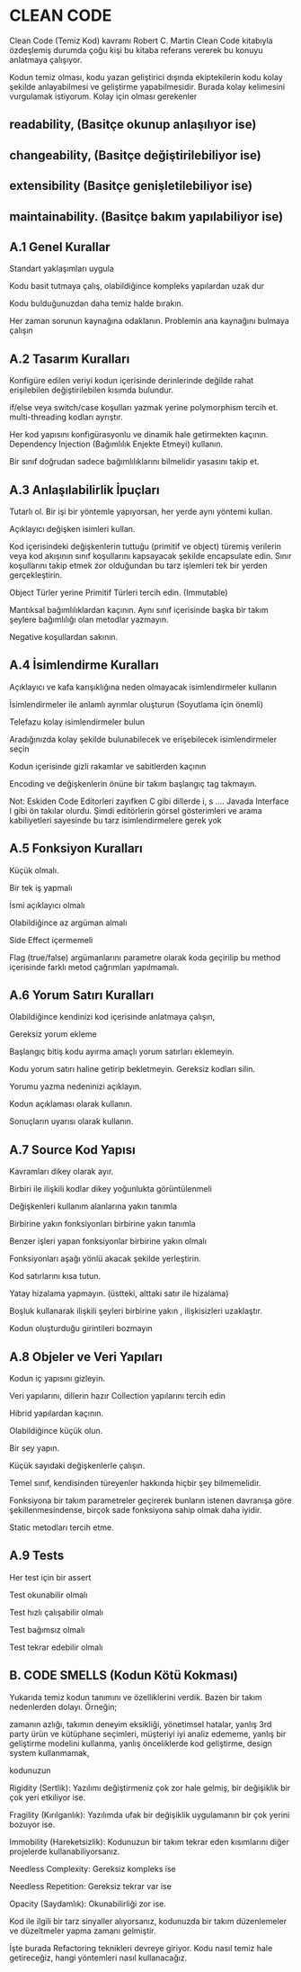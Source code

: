 # CLEAN CODE 

Clean Code (Temiz Kod) kavramı Robert C. Martin Clean Code kitabıyla özdeşlemiş durumda çoğu kişi bu kitaba referans vererek bu konuyu anlatmaya çalışıyor. 

Kodun temiz olması, kodu yazan geliştirici dışında ekiptekilerin kodu kolay şekilde anlayabilmesi ve geliştirme yapabilmesidir. Burada kolay kelimesini vurgulamak istiyorum. Kolay için olması gerekenler

## readability, (Basitçe okunup anlaşılıyor ise)
## changeability, (Basitçe değiştirilebiliyor ise)
## extensibility (Basitçe genişletilebiliyor ise)
## maintainability. (Basitçe bakım yapılabiliyor ise)

## A.1 Genel Kurallar

Standart yaklaşımları uygula

Kodu basit tutmaya çalış, olabildiğince kompleks yapılardan uzak dur

Kodu bulduğunuzdan daha temiz halde bırakın.

Her zaman sorunun kaynağına odaklanın. Problemin ana kaynağını bulmaya çalışın

## A.2 Tasarım Kuralları

Konfigüre edilen veriyi kodun içerisinde derinlerinde değilde rahat erişilebilen değiştirilebilen kısımda bulundur.

if/else veya switch/case koşulları yazmak yerine polymorphism tercih et.
multi-threading kodları ayrıştır.

Her kod yapısını konfigürasyonlu ve dinamik hale getirmekten kaçının.
Dependency Injection (Bağımlılık Enjekte Etmeyi) kullanın.

Bir sınıf doğrudan sadece bağımlılıklarını bilmelidir yasasını takip et.

## A.3 Anlaşılabilirlik İpuçları

Tutarlı ol. Bir işi bir yöntemle yapıyorsan, her yerde aynı yöntemi kullan.

Açıklayıcı değişken isimleri kullan.

Kod içerisindeki değişkenlerin tuttuğu (primitif ve object) türemiş verilerin veya kod akışının sınıf koşullarını kapsayacak şekilde encapsulate edin. Sınır koşullarını takip etmek zor olduğundan bu tarz işlemleri tek bir yerden gerçekleştirin.

Object Türler yerine Primitif Türleri tercih edin. (Immutable)

Mantıksal bağımlılıklardan kaçının. Aynı sınıf içerisinde başka bir takım şeylere bağımlılığı olan metodlar yazmayın.

Negative koşullardan sakının.

## A.4 İsimlendirme Kuralları

Açıklayıcı ve kafa karışıklığına neden olmayacak isimlendirmeler kullanın

İsimlendirmeler ile anlamlı ayrımlar oluşturun (Soyutlama için önemli)

Telefazu kolay isimlendirmeler bulun

Aradığınızda kolay şekilde bulunabilecek ve erişebilecek isimlendirmeler seçin

Kodun içerisinde gizli rakamlar ve sabitlerden kaçının

Encoding ve değişkenlerin önüne bir takım başlangıç tag takmayın.

Not: Eskiden Code Editorleri zayıfken C gibi dillerde i, s …. Javada Interface I gibi ön takılar olurdu. Şimdi editörlerin görsel gösterimleri ve arama kabiliyetleri sayesinde bu tarz isimlendirmelere gerek yok

 ## A.5 Fonksiyon Kuralları

Küçük olmalı.

Bir tek iş yapmalı

İsmi açıklayıcı olmalı

Olabildiğince az argüman almalı

Side Effect içermemeli

Flag (true/false) argümanlarını parametre olarak koda geçirilip bu method içerisinde farklı metod çağrımları yapılmamalı.

## A.6 Yorum Satırı Kuralları

Olabildiğince kendinizi kod içerisinde anlatmaya çalışın,

Gereksiz yorum ekleme

Başlangıç bitiş kodu ayırma amaçlı yorum satırları eklemeyin.

Kodu yorum satırı haline getirip bekletmeyin. Gereksiz kodları silin.

Yorumu yazma nedeninizi açıklayın.

Kodun açıklaması olarak kullanın.

Sonuçların uyarısı olarak kullanın.

## A.7 Source Kod Yapısı

Kavramları dikey olarak ayır.

Birbiri ile ilişkili kodlar dikey yoğunlukta görüntülenmeli

Değişkenleri kullanım alanlarına yakın tanımla

Birbirine yakın fonksiyonları birbirine yakın tanımla

Benzer işleri yapan fonksiyonlar birbirine yakın olmalı

Fonksiyonları aşağı yönlü akacak şekilde yerleştirin.

Kod satırlarını kısa tutun.

Yatay hizalama yapmayın. (üstteki, alttaki satır ile hizalama)

Boşluk kullanarak ilişkili şeyleri birbirine yakın , ilişkisizleri uzaklaştır.

Kodun oluşturduğu girintileri bozmayın

## A.8 Objeler ve Veri Yapıları

Kodun iç yapısını gizleyin.

Veri yapılarını, dillerin hazır Collection yapılarını tercih edin

Hibrid yapılardan kaçının.

Olabildiğince küçük olun.

Bir sey yapın.

Küçük sayıdaki değişkenlerle çalışın.

Temel sınıf, kendisinden türeyenler hakkında hiçbir şey bilmemelidir.

Fonksiyona bir takım parametreler geçirerek bunların istenen davranışa göre şekillenmesindense, birçok sade fonksiyona sahip olmak daha iyidir.

Static metodları tercih etme.

## A.9 Tests

Her test için bir assert

Test okunabilir olmalı

Test hızlı çalışabilir olmalı

Test bağımsız olmalı

Test tekrar edebilir olmalı

## B. CODE SMELLS (Kodun Kötü Kokması)

Yukarıda temiz kodun tanımını ve özelliklerini verdik. Bazen bir takım nedenlerden dolayı. Örneğin;

zamanın azlığı,
takımın deneyim eksikliği,
yönetimsel hatalar,
yanlış 3rd party ürün ve kütüphane seçimleri,
müşteriyi iyi analiz edememe,
yanlış bir geliştirme modelini kullanma,
yanlış önceliklerde kod geliştirme,
design system kullanmamak,

kodunuzun

Rigidity (Sertlik): Yazılımı değiştirmeniz çok zor hale gelmiş, bir değişiklik bir çok yeri etkiliyor ise.

Fragility (Kırılganlık): Yazılımda ufak bir değişiklik uygulamanın bir çok yerini bozuyor ise.

Immobility (Hareketsizlik): Kodunuzun bir takım tekrar eden kısımlarını diğer projelerde kullanabiliyorsanız.

Needless Complexity: Gereksiz kompleks ise

Needless Repetition: Gereksiz tekrar var ise

Opacity (Saydamlık): Okunabilirliği zor ise.

Kod ile ilgili bir tarz sinyaller alıyorsanız, kodunuzda bir takım düzenlemeler ve düzeltmeler yapma zamanı gelmiştir.

İşte burada Refactoring teknikleri devreye giriyor. Kodu nasıl temiz hale getireceğiz, hangi yöntemleri nasıl kullanacağız.